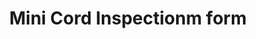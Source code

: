 ---
    title: Mini Cord Inspectionm form
    slug: Mini-Cord-Inspectionm-form
    description:
    code: Mini-Cord-Inspectionm-form
    image: https://cmdiy-archive.s3.us-east-1.amazonaws.com/adverts/images/Mini+Cord+Inspectionm+form.jpeg
    download: https://cmdiy-archive.s3.us-east-1.amazonaws.com/adverts/documents/Mini+Cord+Inspectionm+form.pdf
---